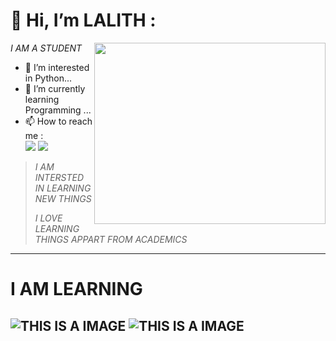 #  👋 Hi, **I’m LALITH** :
<img align="right" width="370" height="290" src="https://i.pinimg.com/originals/47/f0/34/47f0342cec72b800463bf003eac1257e.gif">

*I AM A STUDENT*
- 👀 I’m interested in Python...
- 🌱 I’m currently learning Programming ...
- 📫 How to reach me :
<br  />[<img src="https://img.shields.io/badge/LinkedIn-0077B5?style=for-the-badge&logo=linkedin&logoColor=white" />](https://www.linkedin.com/in/lalith-kishore-453a70330?utm_source=share&utm_campaign=share_via&utm_content=profile&utm_medium=android_app) [<img src="https://img.shields.io/badge/Instagram-E4405F?style=for-the-badge&logo=instagram&logoColor=white" />](https://www.instagram.com/lalith___lk/profilecard/?igsh=MTQxODFsZWxueWVvYQ==)







> *I AM INTERSTED IN LEARNING NEW THINGS*
> 
> *I LOVE LEARNING THINGS APPART FROM ACADEMICS*



---
   #    I AM LEARNING 
![*THIS IS A IMAGE*](https://img.icons8.com/fluency/48/python.png)
![*THIS IS A IMAGE* ](https://img.icons8.com/color/48/000000/html-5.png )
------------
<!---
lalith1224/lalith1224 is a ✨ special ✨ repository because its `README.md` (this file) appears on your GitHub profile.
You can click the Preview link to take a look at your changes.
--->
